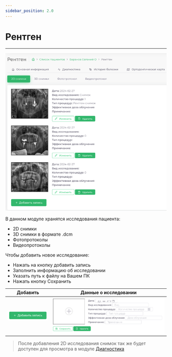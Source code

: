 ```yaml
---
sidebar_position: 2.0
---
```


# Рентген  

---  

![рентген](./assets/x-ray/x-ray.png)

В данном модуле хранятся исследования пациента: 
 - 2D снимки
 - 3D снимки в формате .dcm
 - Фотопротоколы  
 - Видеопротоколы

<a id="add_x-ray"></a>
Чтобы добавить новое исследование: 
 - Нажать на кнопку добавить запись
 - Заполнить информацию об исследовании
 - Указать путь к файлу на Вашем ПК
 - Нажать кнопку Сохранить

| Добавить                                | Данные о исследовании                        |
|-----------------------------------------|----------------------------------------------|
| ![добавить](./assets/x-ray/add_btn.png) | ![исследование](./assets/x-ray/research.png) |

> После добавления 2D исследования снимок так же будет доступен для просмотра в модуле [Диагностика](docs/cardPatient/diagnoses.md#x-ray) 